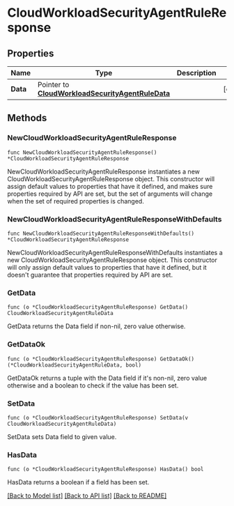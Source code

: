 # CloudWorkloadSecurityAgentRuleResponse

## Properties

| Name     | Type                                                                                       | Description | Notes      |
| -------- | ------------------------------------------------------------------------------------------ | ----------- | ---------- |
| **Data** | Pointer to [**CloudWorkloadSecurityAgentRuleData**](CloudWorkloadSecurityAgentRuleData.md) |             | [optional] |

## Methods

### NewCloudWorkloadSecurityAgentRuleResponse

`func NewCloudWorkloadSecurityAgentRuleResponse() *CloudWorkloadSecurityAgentRuleResponse`

NewCloudWorkloadSecurityAgentRuleResponse instantiates a new CloudWorkloadSecurityAgentRuleResponse object.
This constructor will assign default values to properties that have it defined,
and makes sure properties required by API are set, but the set of arguments
will change when the set of required properties is changed.

### NewCloudWorkloadSecurityAgentRuleResponseWithDefaults

`func NewCloudWorkloadSecurityAgentRuleResponseWithDefaults() *CloudWorkloadSecurityAgentRuleResponse`

NewCloudWorkloadSecurityAgentRuleResponseWithDefaults instantiates a new CloudWorkloadSecurityAgentRuleResponse object.
This constructor will only assign default values to properties that have it defined,
but it doesn't guarantee that properties required by API are set.

### GetData

`func (o *CloudWorkloadSecurityAgentRuleResponse) GetData() CloudWorkloadSecurityAgentRuleData`

GetData returns the Data field if non-nil, zero value otherwise.

### GetDataOk

`func (o *CloudWorkloadSecurityAgentRuleResponse) GetDataOk() (*CloudWorkloadSecurityAgentRuleData, bool)`

GetDataOk returns a tuple with the Data field if it's non-nil, zero value otherwise
and a boolean to check if the value has been set.

### SetData

`func (o *CloudWorkloadSecurityAgentRuleResponse) SetData(v CloudWorkloadSecurityAgentRuleData)`

SetData sets Data field to given value.

### HasData

`func (o *CloudWorkloadSecurityAgentRuleResponse) HasData() bool`

HasData returns a boolean if a field has been set.

[[Back to Model list]](../README.md#documentation-for-models) [[Back to API list]](../README.md#documentation-for-api-endpoints) [[Back to README]](../README.md)
